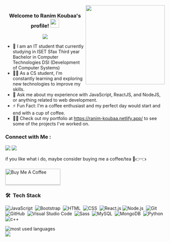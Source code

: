 

<img width="250" align="right" src="https://c.tenor.com/_DOBjnGspYAAAAAM/code-coding.gif">

<h3 align="center">
  Welcome to Ranim Koubaa's profile!
  <img src="https://media.giphy.com/media/hvRJCLFzcasrR4ia7z/giphy.gif" width="28">
</h3>

<!-- Typing SVG by DenverCoder1 - https://github.com/DenverCoder1/readme-typing-svg -->
<p align="center">
  <a href="https://github.com/DenverCoder1/readme-typing-svg"><img src="https://readme-typing-svg.herokuapp.com/?lines=Full-stack%20web%20developer;Always%20learning%20new%20things&font=Fira%20Code&center=true&width=440&height=45&color=f75c7e&vCenter=true&size=22"></a>
</p> 

- 🏢 I am an IT student that currently studying in ISET Sfax Third year Bachelor in Computer Technologies DSI (Development of Computer Systems)
- 👨‍💻 As a CS student, I'm constantly learning and exploring new technologies to improve my skills.
- 💬 Ask me about my experience with JavaScript, ReactJS, and NodeJS, or anything related to web development.
- ⚡ Fun Fact: I'm a coffee enthusiast and my perfect day would start and end with a cup of coffee.
- 👨‍💻 Check out my portfolio at https://ranim-koubaa.netlify.app/ to see some of the projects I've worked on.


### Connect with Me :

<a href="https://linkedin.com/in/ranim-koubaa-865620243" target="_blank"><img src="https://img.shields.io/badge/-Ranim%20Koubaa-0077B5?style=for-the-badge&logo=Linkedin&logoColor=white"/></a>
<a href="https://t.me/ranimkoubaa" target="_blank"><img src="https://img.shields.io/badge/-Ranim%20Koubaa-0077B5?style=for-the-badge&logo=Telegram&logoColor=white"/></a>
<div>if you like what i do, maybe consider buying me a coffee/tea 🥺👉👈</div>
</br>
<a href="https://www.buymeacoffee.com/ranimkoubaa" target="_blank"><img src="https://cdn.buymeacoffee.com/buttons/v2/lato-orange.png" alt="Buy Me A Coffee" style="height: 50px !important;width: 174px !important;box-shadow: 0px 3px 2px 0px rgba(190, 190, 190, 0.5) !important;-webkit-box-shadow: 0px 3px 2px 0px rgba(190, 190, 190, 0.5) !important;" ></a>

### 🛠 &nbsp;Tech Stack
![JavaScript](https://img.shields.io/badge/-JavaScript-05122A?style=flat&logo=javascript)&nbsp;
![Bootstrap](https://img.shields.io/badge/-Bootstrap-05122A?style=flat&logo=bootstrap&logoColor=563D7C)&nbsp;
![HTML](https://img.shields.io/badge/-HTML-05122A?style=flat&logo=HTML5)&nbsp;
![CSS](https://img.shields.io/badge/-CSS-05122A?style=flat&logo=CSS3&logoColor=1572B6)&nbsp;
![React.js](https://img.shields.io/badge/-React-05122A?style=flat&logo=react)
![Node.js](https://img.shields.io/badge/-Node.js-05122A?style=flat&logo=node.js&logoColor=339933)&nbsp;
![Git](https://img.shields.io/badge/-Git-05122A?style=flat&logo=git)&nbsp;
![GitHub](https://img.shields.io/badge/-GitHub-05122A?style=flat&logo=github)&nbsp;
![Visual Studio Code](https://img.shields.io/badge/-Visual%20Studio%20Code-05122A?style=flat&logo=visual-studio-code&logoColor=007ACC)&nbsp;
![Sass](https://img.shields.io/badge/-Sass-05122A?style=flat&logo=sass)&nbsp;
![MySQL](https://img.shields.io/badge/-MySQL-05122A?style=flat&logo=MySQL)&nbsp;
![MongoDB](https://img.shields.io/badge/-MongoDB-05122A?style=flat&logo=MongoDB)&nbsp;
![Python](https://img.shields.io/badge/-Python%20-05122A?style=flat&logo=python)&nbsp;
![c++](https://img.shields.io/badge/-c++%20-05122A?style=flat&logo=c++)&nbsp;




<img align="left" src="https://github-readme-stats.vercel.app/api/top-langs?username=ranimkoubaa&show_icons=true&locale=en&layout=compact&theme=radical" alt="most used languages" />
<br>
<a href="https://komarev.com/ghpvc/?username=ranimkoubaa&style=for-the-badge">
    <img src="https://komarev.com/ghpvc/?username=yousefdergham&style=for-the-badge">
</a>
